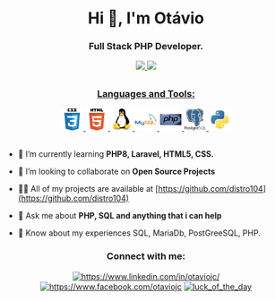 <h1 align="center">Hi 👋, I'm Otávio</h1>
<h3 align="center">Full Stack PHP Developer.</h3>

<div align="center">
  <a href="https://github.com/distro104">
  <img height="180em" src="https://github-readme-stats.vercel.app/api?username=distro104&show_icons=true&theme=noctis_minimus&include_all_commits=true&count_private=true"/>
  <img height="180em" src="https://github-readme-stats.vercel.app/api/top-langs/?username=distro104&layout=compact&langs_count=7&theme=noctis_minimus"/>
</div>
  
##
  
<h3 align="center">Languages and Tools:</h3>
<p align="center"><a href="https://www.w3schools.com/css/" target="_blank" rel="noreferrer"> <img src="https://raw.githubusercontent.com/devicons/devicon/master/icons/css3/css3-original-wordmark.svg" alt="css3" width="40" height="40"/> </a> <a href="https://www.w3.org/html/" target="_blank" rel="noreferrer"> <img src="https://raw.githubusercontent.com/devicons/devicon/master/icons/html5/html5-original-wordmark.svg" alt="html5" width="40" height="40"/> </a> <a href="https://www.linux.org/" target="_blank" rel="noreferrer"> <img src="https://raw.githubusercontent.com/devicons/devicon/master/icons/linux/linux-original.svg" alt="linux" width="40" height="40"/> </a> <a href="https://www.mysql.com/" target="_blank" rel="noreferrer"> <img src="https://raw.githubusercontent.com/devicons/devicon/master/icons/mysql/mysql-original-wordmark.svg" alt="mysql" width="40" height="40"/> </a> <a href="https://www.php.net" target="_blank" rel="noreferrer"> <img src="https://raw.githubusercontent.com/devicons/devicon/master/icons/php/php-original.svg" alt="php" width="40" height="40"/> </a> <a href="https://www.postgresql.org" target="_blank" rel="noreferrer"> <img src="https://raw.githubusercontent.com/devicons/devicon/master/icons/postgresql/postgresql-original-wordmark.svg" alt="postgresql" width="40" height="40"/> </a> <a href="https://www.python.org" target="_blank" rel="noreferrer"> <img src="https://raw.githubusercontent.com/devicons/devicon/master/icons/python/python-original.svg" alt="python" width="40" height="40"/> </a> </p>
 
##
  
- 🌱 I’m currently learning **PHP8, Laravel, HTML5, CSS.**

- 👯 I’m looking to collaborate on **Open Source Projects**

- 👨‍💻 All of my projects are available at [https://github.com/distro104](https://github.com/distro104)

- 💬 Ask me about **PHP, SQL and anything that i can help**

- 📄 Know about my experiences SQL, MariaDb, PostGreeSQL, PHP.
  

<h3 align="center">Connect with me:</h3>
<p align="center">
<a href="https://linkedin.com/in/https://www.linkedin.com/in/otaviojc/" target="blank"><img align="center" src="https://raw.githubusercontent.com/rahuldkjain/github-profile-readme-generator/master/src/images/icons/Social/linked-in-alt.svg" alt="https://www.linkedin.com/in/otaviojc/" height="30" width="40" /></a>
<a href="https://fb.com/https://www.facebook.com/otaviojc" target="blank"><img align="center" src="https://raw.githubusercontent.com/rahuldkjain/github-profile-readme-generator/master/src/images/icons/Social/facebook.svg" alt="https://www.facebook.com/otaviojc" height="30" width="40" /></a>
<a href="https://instagram.com/luck_of_the_day" target="blank"><img align="center" src="https://raw.githubusercontent.com/rahuldkjain/github-profile-readme-generator/master/src/images/icons/Social/instagram.svg" alt="luck_of_the_day" height="30" width="40" /></a>
</p>

